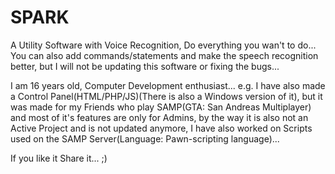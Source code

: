 # SPARK
A Utility Software with Voice Recognition, Do everything you wan't to do...
You can also add commands/statements and make the speech recognition better, but I will not be updating this software or fixing the bugs...

I am 16 years old, Computer Development enthusiast... e.g. I have also made a Control Panel(HTML/PHP/JS)(There is also a Windows
version of it), but it was made for my Friends who play SAMP(GTA: San Andreas Multiplayer) and most of it's features are only for Admins, by the way it is also not an Active Project and is not updated anymore, I have also worked on Scripts used on the SAMP Server(Language: Pawn-scripting language)...

If you like it Share it... ;)
